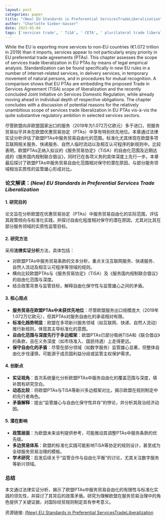 ```yaml
---
layout: post
categories: paper
title: "(New) EU Standards in Preferential ServicesTradeLiberalization"
author: "Charlotte Sieber-Gasser"
date: 2023-05-04
tags: ['services trade', ' TiSA', ' CETA', ' plurilateral trade liberalisation', ' EU', ' services domestic regulation']
---
```


While the EU is exporting more services to non-EU countries (€1.072 trillion in 2019) than it imports, services appear to not particularly enjoy priority in EU preferential trade agreements (PTAs). This chapter assesses the scope of services trade liberalization in EU PTAs by means of legal empirical analysis. Standardization can be found specifically in new EU rules in a number of internet-related services, in delivery services, in temporary movement of natural persons, and in procedures for mutual recognition. A comparison shows that EU PTAs are embedding the proposed Trade in Services Agreement (TiSA) scope of liberalization and the recently concluded Joint Initiative on Services Domestic Regulation, while already moving ahead in individual depth of respective obligations. The chapter concludes with a discussion of potential reasons for the relatively unambitious scope of services trade liberalization in EU PTAs vis-à-vis the quite substantive regulatory ambition in selected services sectors.

尽管欧盟向非欧盟国家出口的服务（2019年为1.072万亿欧元）多于进口，但服务贸易似乎并未在欧盟优惠贸易协定（PTAs）中享有特别优先地位。本章通过法律实证分析评估了欧盟PTAs中服务贸易自由化的范围。标准化尤其体现在欧盟多项互联网相关服务、快递服务、自然人临时流动以及相互认可程序的新规则中。比较表明，欧盟PTAs正纳入拟议的《服务贸易协定》（TiSA）的自由化范围及近期达成的《服务国内规制联合倡议》，同时已在各项义务的具体深度上先行一步。本章最后探讨了欧盟PTAs中服务贸易自由化范围相对保守的潜在原因，与部分服务领域相当实质性的监管雄心形成对比。

### **论文解读：*(New) EU Standards in Preferential Services Trade Liberalization***

#### **1. 研究目的**  
论文旨在分析欧盟在优惠贸易协定（PTAs）中服务贸易自由化的实际范围，评估其政策倾向与标准化实践，并探讨自由化程度相对保守的潜在原因，尤其对比其在部分服务领域的实质性监管目标。

#### **2. 研究方法**  
采用**法律实证分析**方法，具体包括：  
- 对欧盟PTAs中服务贸易条款的文本分析，重点关注互联网服务、快递服务、自然人流动及相互认可程序等领域的规则。  
- 横向比较欧盟PTAs与《服务贸易协定》（TiSA）及《服务国内规制联合倡议》的自由化范围与深度。  
- 结合政策背景与监管目标，解释自由化保守性与监管雄心之间的矛盾。

#### **3. 核心观点**  
- **服务贸易在欧盟PTAs中未获优先地位**：尽管欧盟服务出口规模庞大（2019年1.072万亿欧元），但其PTAs对服务自由化的承诺相对有限。  
- **标准化趋势明显**：欧盟在多项新兴服务领域（如互联网、快递、自然人流动）推行新规则，体现其主导标准化的意图。  
- **自由化范围与深度先行于多边框架**：欧盟PTAs已部分吸纳TiSA和《联合倡议》的条款，且在义务深度（如市场准入、国民待遇）上走得更远。  
- **保守自由化的矛盾**：尽管在部分领域（如数字服务）监管雄心显著，但整体自由化步伐谨慎，可能源于成员国利益分歧或监管主权保护需求。

#### **4. 创新点**  
- **实证视角**：首次系统量化分析欧盟PTAs中服务自由化的覆盖范围与深度，填补既有研究空白。  
- **动态比较**：将欧盟PTAs与TiSA等新兴多边框架对比，揭示欧盟在规则制定中的先行者角色。  
- **矛盾解释**：提出“监管雄心与自由化保守性并存”的悖论，并分析其政治经济动因。

#### **5. 潜在影响**  
- **政策层面**：为欧盟未来谈判提供参考，可能推动其调整PTAs中服务条款的优先级。  
- **多边贸易体系**：欧盟的标准化实践可能影响TiSA等协定的规则设计，甚至成为全球服务贸易治理的模板。  
- **学术研究**：启发后续关于“监管合作与自由化平衡”的讨论，尤其关注数字服务等新兴领域。  

### **总结**  
本文通过法律实证分析，揭示了欧盟PTAs中服务贸易自由化的有限性与标准化实践的领先性，并探讨了其背后的政策矛盾。研究为理解欧盟在服务贸易治理中的角色提供了关键证据，对国际经贸规则制定具有参考意义。

资源链接: [(New) EU Standards in Preferential ServicesTradeLiberalization](https://papers.ssrn.com/sol3/papers.cfm?abstract_id=4427294)
